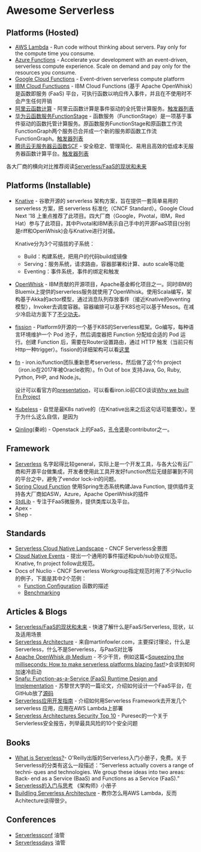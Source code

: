 # Awesome Serverless

## Platforms (Hosted)

- [AWS Lambda](https://aws.amazon.com/lambda) - Run code without thinking about servers. Pay only for the compute time you consume.
- [Azure Functions](https://azure.microsoft.com/en-us/services/functions/) - Accelerate your development with an event-driven, serverless compute experience. Scale on demand and pay only for the resources you consume.
- [Google Cloud Functions](https://cloud.google.com/functions/docs/) - Event-driven serverless compute platform
- [IBM Cloud Functiuons](https://console.bluemix.net/openwhisk) - IBM Cloud Functions (基于 Apache OpenWhisk）是函数即服务 (FaaS) 平台，可执行函数以响应传入事件，并且在不使用时不会产生任何开销
- [阿里云函数计算](https://help.aliyun.com/product/50980.html?spm=a2c4g.11186623.6.539.2f8b29e9IFTorg) - 阿里云函数计算是事件驱动的全托管计算服务。[触发器列表](https://help.aliyun.com/document_detail/74707.html?spm=a2c4g.11186623.6.570.38ea68a0KROFyX)
- [华为云函数服务FunctionStage](https://www.huaweicloud.com/product/functionstage.html) - 函数服务（FunctionStage）是一项基于事件驱动的函数托管计算服务。原函数服务FunctionStage和原函数工作流FunctionGraph两个服务已合并成一个新的服务即函数工作流FunctionGraph。[触发器列表](https://support.huaweicloud.com/usermanual-functiongraph/functiongraph_01_0160.html)
- [腾讯云无服务器云函数SCF](https://cloud.tencent.com/product/scf) - 安全稳定、管理简化、易用且高效的低成本无服务器函数计算平台。[触发器列表](https://cloud.tencent.com/document/product/583/9705)

各大厂商的横向对比推荐阅读[Serverless/FaaS的现状和未来](http://jolestar.com/serverless-faas-current-status-and-future/)

## Platforms (Installable)

- [Knative](https://github.com/knative) - 谷歌开源的 serverless 架构方案，旨在提供一套简单易用的 serverless 方案，把 serverless 标准化（CNCF Standard）。Google Cloud Next '18 上重点推荐了此项目。四大厂商（Google，Pivotal，IBM，Red Hat）参与了此项目，其中Pivotal和IBM表示自己手中的开源FaaS项目(分别是riff和OpenWhisk)会与Knative进行对接。

  Knative分为3个可插拔的子系统：

  - Build：构建系统，把用户的代码build成镜像
  - Serving：服务系统，请求路由，容器部署和计算、auto scale等功能
  - Eventing：事件系统，事件的绑定和触发

- [OpenWhisk](https://openwhisk.apache.org/) - IBM贡献的开源项目，Apache基金孵化项目之一。同时IBM的Bluemix上提供的serverless服务就使用了OpenWhisk。使用Scala编写，架构基于Akka的actor模型，通过消息队列存放事件（接近Knative的eventing模型），Invoker去调度容器。容器编排可以基于K8S也可以基于Mesos。在减少冷启动方面下了[不少功夫](https://medium.com/openwhisk/squeezing-the-milliseconds-how-to-make-serverless-platforms-blazing-fast-aea0e9951bd0)。

- [fission](https://github.com/fission/fission) - Platform9开源的一个基于K8S的Serverless框架。Go编写，每种语言环境维护一个 Pod 池子，然后调度器把 Function 分配给合适的 Pod 运行。创建 Function 后，需要在Router设置路由，通过 HTTP 触发（当前只有Http一种trigger）。fission的详细架构可以看[这里](https://github.com/fission/fission/blob/master/Documentation/Architecture.md)

- [fn](https://github.com/fnproject/fn) - iron.io/function团队重新思考serverless，然后做了这个fn project（iron.io在2017年被Oracle收购）。fn Out of box 支持Java, Go, Ruby, Python, PHP, and Node.js。

  设计可以看官方的[presentation](https://docs.google.com/presentation/d/1zdgzSgCfhmF_zK-ziMB_-oqG2C2xVlCE90M1aO70SqU/edit#slide=id.g2d4c809d12_0_1)，可以看看iron.io前CEO谈谈[Why we built Fn Project](https://medium.com/fnproject/8-reasons-why-we-built-the-fn-project-bcfe45c5ae63)

- [Kubeless](https://github.com/kubeless/kubeless) - 自觉是最K8s native的（在Knative出来之后这句话可能要改）。至于为什么这么自信，是因为

- [Qinling](https://github.com/openstack/qinling)(秦岭) - Openstack 上的FaaS，[孔令贤](https://lingxiankong.github.io/index.html)是contributor之一。

## Framework

- [Serverless](https://serverless.com/) 名字起得比较general，实际上是一个开发工具，与各大公有云厂商和开源平台做集成，开发者使用此工具开发好function然后无缝部署到不同的平台之中，避免了vendor lock-in的问题。
- [Spring Cloud Function](https://cloud.spring.io/spring-cloud-function/) 使用Spring生态系统构建Java Function, 提供插件支持各大厂商如ASW，Azure，Apache OpenWhisk的插件
- [StdLib](https://github.com/stdlib/lib) - 专注于FaaS微服务，提供类库以及平台。
- Apex - <TODO>
- Shep - <TODO>

## Standards

- [Serverless Cloud Native Landscape](https://github.com/cncf/wg-serverless) - CNCF Serverless全景图
- [Cloud Native Events](https://github.com/cncf/wg-serverless/tree/master/proposals/cloudevents) - 提出一个通用的事件描述和pub/sub协议规范。Knative, fn project follow此规范。
- Docs of Nuclio - CNCF Serverless Workgroup指定规范时用了不少Nuclio的例子，下面是其中2个范例：
  - [Function Configuration](https://github.com/nuclio/nuclio/blob/master/docs/reference/function-configuration/function-configuration-reference.md) 函数的描述
  - [Benchmarking](https://github.com/nuclio/nuclio/blob/master/docs/tasks/benchmarking.md)

## Articles & Blogs

- [Serverless/FaaS的现状和未来](http://jolestar.com/serverless-faas-current-status-and-future/) - 快速了解什么是FaaS/Serverless, 现状，以及适用场景
- [Serverless Architecture](https://martinfowler.com/articles/serverless.html) - 来自martinfowler.com，主要探讨理论，什么是Serverless，什么不是Serverless，与PaaS对比等
- [Apache OpenWhisk @ Medium](https://medium.com/openwhisk) - 不少干货，例如这篇<[Squeezing the milliseconds: How to make serverless platforms blazing fast!](https://medium.com/openwhisk/squeezing-the-milliseconds-how-to-make-serverless-platforms-blazing-fast-aea0e9951bd0)>会谈到如何加速冷启动
- [Snafu: Function-as-a-Service (FaaS) Runtime Design and Implementation](https://arxiv.org/abs/1703.07562) - 苏黎世大学的一篇论文，介绍如何设计一个FaaS平台，在GitHub放了[源码](https://github.com/serviceprototypinglab/snafu)
- [Serverless应用开发指南](http://serverless.ink/) - 介绍如何用Serverless Framework去开发几个serverless 应用，应用在AWS Lambda上部署
- [Serverless Architectures Security Top 10](https://www.puresec.io/blog/serverless-top-10-released) - Puresec的一个关于Servlerless安全报告，列举最具风险的10个安全问题

## Books

- [What is Serverless?](https://www.oreilly.com/programming/free/what-is-serverless.csp)-  O'Reilly出版的Serverless入门小册子，免费。关于Serverless的分类有这么一段描述：“Serverless actually covers a range of techni‐ ques and technologies. We group these ideas into two areas: Back‐ end as a Service (BaaS) and Functions as a Service (FaaS).”
- [Serverless的入门与思考](http://q.infoqstatic.com/ppt/serverlessminibook.pdf) 《架构师》小册子
- [Buildling Serverless Architecture](https://www.amazon.co.uk/Building-Serverless-Architectures-Cagatay-Gurturk/dp/1787129195) - 教你怎么用AWS Lambda，反而Achitecture谈得很少。

## Conferences

- [Serverlessconf](https://www.youtube.com/channel/UCqlcVgk8SkUmve4Kw4xSlgw) 油管
- [Serverlessdays](https://www.youtube.com/channel/UCYzAnR_SebAmLRkKIbK_YoQ) 油管